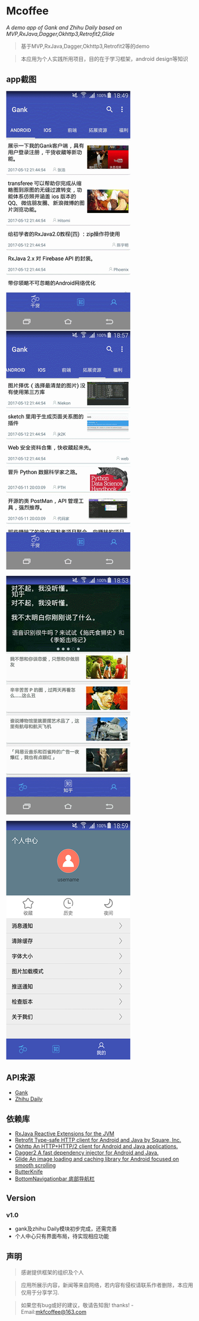 # Mcoffee
*A demo app of Gank and Zhihu Daily based on MVP,RxJava,Dagger,Okhttp3,Retrofit2,Glide*

>基于MVP,RxJava,Dagger,Okhttp3,Retrofit2等的demo

>本应用为个人实践所用项目，目的在于学习框架，android design等知识

## app截图

![Gank](https://github.com/mkfcoffee/Mcoffee/blob/master/pictures/gank.gif)
![](https://github.com/mkfcoffee/Mcoffee/blob/master/pictures/gank_mz.gif)

![ZhihuDaily](https://github.com/mkfcoffee/Mcoffee/blob/master/pictures/zhihu.gif)

![个人中心](https://github.com/mkfcoffee/Mcoffee/blob/master/pictures/my_info.png)

## API来源
* [Gank](http://gank.io/api)
* [Zhihu Daily](https://github.com/izzyleung/ZhihuDailyPurify/wiki/%E7%9F%A5%E4%B9%8E%E6%97%A5%E6%8A%A5-API-%E5%88%86%E6%9E%90)

## 依赖库
* [RxJava Reactive Extensions for the JVM](https://github.com/ReactiveX/RxJava)
* [Retrofit Type-safe HTTP client for Android and Java by Square, Inc.](https://github.com/square/retrofit)
* [Okhttp An HTTP+HTTP/2 client for Android and Java applications.](https://github.com/square/okhttp)
* [Dagger2 A fast dependency injector for Android and Java.](https://github.com/square/dagger)
* [Glide An image loading and caching library for Android focused on smooth scrolling](https://github.com/bumptech/glide)
* [ButterKnife](https://github.com/JakeWharton/butterknife)
* [BottomNavigationbar 底部导航栏](https://github.com/Ashok-Varma/BottomNavigation)
 
## Version
### v1.0
* gank及zhihu Daily模块初步完成，还需完善
* 个人中心只有界面布局，待实现相应功能
 

## 声明
>感谢提供框架的组织及个人

>应用所展示内容，新闻等来自网络，若内容有侵权请联系作者删除，本应用仅用于分享学习.

>如果您有bug或好的建议，敬请告知我! thanks!
-Email:<mkfcoffee@163.com>

